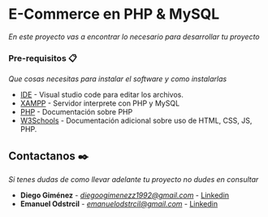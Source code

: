 # E-Commerce en PHP & MySQL
_En este proyecto vas a encontrar lo necesario para desarrollar tu proyecto_

### Pre-requisitos 📋

_Que cosas necesitas para instalar el software y como instalarlas_

* [IDE](https://code.visualstudio.com/) - Visual studio code para editar los archivos.
* [XAMPP](https://www.apachefriends.org/es/index.html) - Servidor interprete con PHP y MySQL
* [PHP](https://www.php.net/) - Documentación sobre PHP
* [W3Schools](https://www.w3schools.com/) - Documentación adicional sobre uso de HTML, CSS, JS, PHP.


## Contactanos ✒️

_Si tenes dudas de como llevar adelante tu proyecto no dudes en consultar_

* **Diego Giménez** - *diegoogimenezz1992@gmail.com* - [Linkedin](https://www.linkedin.com/in/diego-gimenez-733772192/)
* **Emanuel Odstrcil** - *emanuelodstrcil@gmail.com* - [Linkedin](https://www.linkedin.com/in/emanuelodstrcil/)
